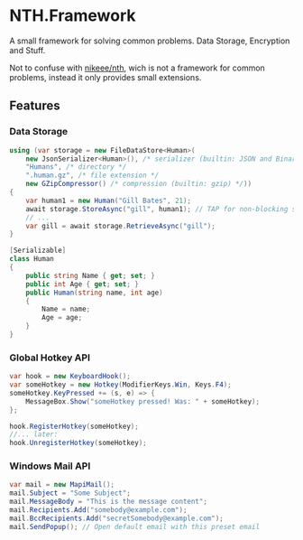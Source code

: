 # NTH.Framework

A small framework for solving common problems. Data Storage, Encryption and Stuff.

Not to confuse with [nikeee/nth](https://github.com/nikeee/nth), wich is not a framework for common problems, instead it only provides small extensions.


## Features

### Data Storage
```C#
using (var storage = new FileDataStore<Human>(
    new JsonSerializer<Human>(), /* serializer (builtin: JSON and Binary) */
    "Humans", /* directory */
    ".human.gz", /* file extension */
    new GZipCompressor() /* compression (builtin: gzip) */))
{
    var human1 = new Human("Gill Bates", 21);
    await storage.StoreAsync("gill", human1); // TAP for non-blocking storage
    // ...
    var gill = await storage.RetrieveAsync("gill");
}

[Serializable]
class Human
{
    public string Name { get; set; }
    public int Age { get; set; }
    public Human(string name, int age)
    {
        Name = name;
        Age = age;
    }
}
```

### Global Hotkey API
```C#
var hook = new KeyboardHook();
var someHotkey = new Hotkey(ModifierKeys.Win, Keys.F4);
someHotkey.KeyPressed += (s, e) => {
    MessageBox.Show("someHotkey pressed! Was: " + someHotkey);
};

hook.RegisterHotkey(someHotkey);
//... later:
hook.UnregisterHotkey(someHotkey);
```


### Windows Mail API
```C#
var mail = new MapiMail();
mail.Subject = "Some Subject";
mail.MessageBody = "This is the message content";
mail.Recipients.Add("somebody@example.com");
mail.BccRecipients.Add("secretSomebody@example.com");
mail.SendPopup(); // Open default email with this preset email
```

